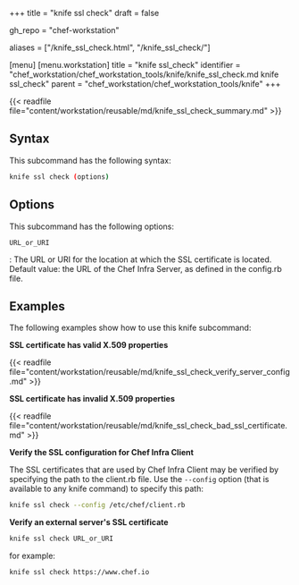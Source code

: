 +++
title = "knife ssl check"
draft = false

gh_repo = "chef-workstation"

aliases = ["/knife_ssl_check.html", "/knife_ssl_check/"]

[menu]
  [menu.workstation]
    title = "knife ssl_check"
    identifier = "chef_workstation/chef_workstation_tools/knife/knife_ssl_check.md knife ssl_check"
    parent = "chef_workstation/chef_workstation_tools/knife"
+++
<!-- markdownlint-disable-file MD036 -->

{{< readfile file="content/workstation/reusable/md/knife_ssl_check_summary.md" >}}

## Syntax

This subcommand has the following syntax:

``` bash
knife ssl check (options)
```

## Options

This subcommand has the following options:

`URL_or_URI`

: The URL or URI for the location at which the SSL certificate is located. Default value: the URL of the Chef Infra Server, as defined in the config.rb file.

## Examples

The following examples show how to use this knife subcommand:

**SSL certificate has valid X.509 properties**

{{< readfile file="content/workstation/reusable/md/knife_ssl_check_verify_server_config.md" >}}

**SSL certificate has invalid X.509 properties**

{{< readfile file="content/workstation/reusable/md/knife_ssl_check_bad_ssl_certificate.md" >}}

**Verify the SSL configuration for Chef Infra Client**

The SSL certificates that are used by Chef Infra Client may be verified
by specifying the path to the client.rb file. Use the `--config` option
(that is available to any knife command) to specify this path:

``` bash
knife ssl check --config /etc/chef/client.rb
```

**Verify an external server's SSL certificate**

``` bash
knife ssl check URL_or_URI
```

for example:

``` bash
knife ssl check https://www.chef.io
```
